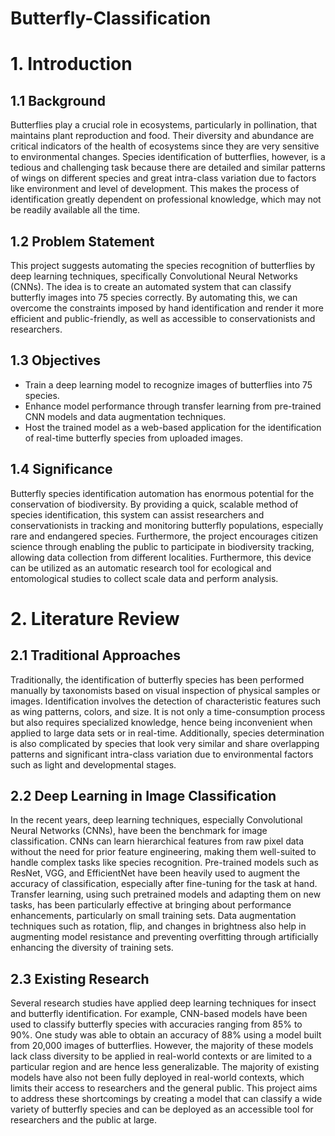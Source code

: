 # Butterfly-Classification
#  1. Introduction
## 1.1 Background
Butterflies play a crucial role in ecosystems, particularly in pollination, that maintains plant reproduction and food. Their diversity and abundance are critical indicators of the health of ecosystems since they are very sensitive to environmental changes. Species identification of butterflies, however, is a tedious and challenging task because there are detailed and similar patterns of wings on different species and great intra-class variation due to factors like environment and level of development. This makes the process of identification greatly dependent on professional knowledge, which may not be readily available all the time.

## 1.2 Problem Statement
This project suggests automating the species recognition of butterflies by deep learning techniques, specifically Convolutional Neural Networks (CNNs). The idea is to create an automated system that can classify butterfly images into 75 species correctly. By automating this, we can overcome the constraints imposed by hand identification and render it more efficient and public-friendly, as well as accessible to conservationists and researchers.

##  1.3 Objectives
 - Train a deep learning model to recognize images of butterflies into 75 species.
 - Enhance model performance through transfer learning from pre-trained CNN models and data augmentation techniques.
 - Host the trained model as a web-based application for the identification of real-time butterfly species from uploaded images.

## 1.4 Significance
Butterfly species identification automation has enormous potential for the conservation of biodiversity. By providing a quick, scalable method of species identification, this system can assist researchers and conservationists in tracking and monitoring butterfly populations, especially rare and endangered species. Furthermore, the project encourages citizen science through enabling the public to participate in biodiversity tracking, allowing data collection from different localities. Furthermore, this device can be utilized as an automatic research tool for ecological and entomological studies to collect scale data and perform analysis.

# 2. Literature Review
## 2.1 Traditional Approaches
Traditionally, the identification of butterfly species has been performed manually by taxonomists based on visual inspection of physical samples or images. Identification involves the detection of characteristic features such as wing patterns, colors, and size. It is not only a time-consumption process but also requires specialized knowledge, hence being inconvenient when applied to large data sets or in real-time. Additionally, species determination is also complicated by species that look very similar and share overlapping patterns and significant intra-class variation due to environmental factors such as light and developmental stages.

##  2.2 Deep Learning in Image Classification
In the recent years, deep learning techniques, especially Convolutional Neural Networks (CNNs), have been the benchmark for image classification. CNNs can learn hierarchical features from raw pixel data without the need for prior feature engineering, making them well-suited to handle complex tasks like species recognition. Pre-trained models such as ResNet, VGG, and EfficientNet have been heavily used to augment the accuracy of classification, especially after fine-tuning for the task at hand. Transfer learning, using such pretrained models and adapting them on new tasks, has been particularly effective at bringing about performance enhancements, particularly on small training sets. Data augmentation techniques such as rotation, flip, and changes in brightness also help in augmenting model resistance and preventing overfitting through artificially enhancing the diversity of training sets.

## 2.3 Existing Research
Several research studies have applied deep learning techniques for insect and butterfly identification. For example, CNN-based models have been used to classify butterfly species with accuracies ranging from 85% to 90%. One study was able to obtain an accuracy of 88% using a model built from 20,000 images of butterflies. However, the majority of these models lack class diversity to be applied in real-world contexts or are limited to a particular region and are hence less generalizable. The majority of existing models have also not been fully deployed in real-world contexts, which limits their access to researchers and the general public. This project aims to address these shortcomings by creating a model that can classify a wide variety of butterfly species and can be deployed as an accessible tool for researchers and the public at large.
